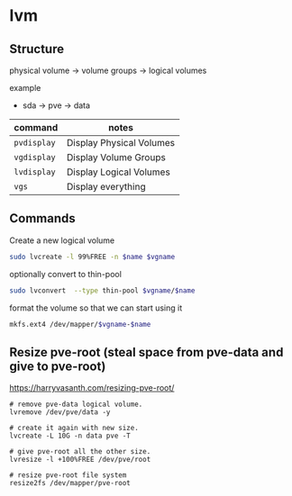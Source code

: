 # lvm

## Structure

physical volume -> volume groups -> logical volumes

example

- sda -> pve -> data

| command     | notes                    |
| ----------- | ------------------------ |
| `pvdisplay` | Display Physical Volumes |
| `vgdisplay` | Display Volume Groups    |
| `lvdisplay` | Display Logical Volumes  |
| `vgs`       | Display everything       |

## Commands

Create a new logical volume

```bash
sudo lvcreate -l 99%FREE -n $name $vgname
```

optionally convert to thin-pool

```bash
sudo lvconvert  --type thin-pool $vgname/$name
```

format the volume so that we can start using it

```bash
mkfs.ext4 /dev/mapper/$vgname-$name
```

## Resize pve-root (steal space from pve-data and give to pve-root)

https://harryvasanth.com/resizing-pve-root/
```
# remove pve-data logical volume.
lvremove /dev/pve/data -y

# create it again with new size.
lvcreate -L 10G -n data pve -T

# give pve-root all the other size.
lvresize -l +100%FREE /dev/pve/root

# resize pve-root file system
resize2fs /dev/mapper/pve-root
```
